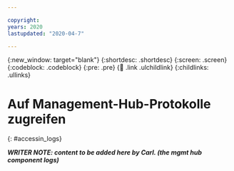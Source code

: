 ```yaml
---

copyright:
years: 2020
lastupdated: "2020-04-7"

---
```


{:new_window: target="blank"}
{:shortdesc: .shortdesc}
{:screen: .screen}
{:codeblock: .codeblock}
{:pre: .pre}
{:child: .link .ulchildlink}
{:childlinks: .ullinks}

# Auf Management-Hub-Protokolle zugreifen
{: #accessin_logs}

***WRITER NOTE: content to be added here by Carl. (the mgmt hub component logs)***
